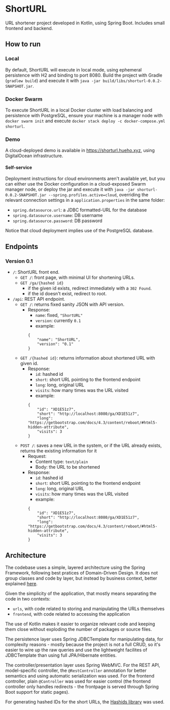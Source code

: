 # ShortURL

URL shortener project developed in Kotlin, using Spring Boot.
Includes small frontend and backend.

## How to run

### Local

By default, ShortURL will execute in local mode, using ephemeral persistence with H2
and binding to port 8080.
Build the project with Gradle (`gradlew build`) and
execute it with `java -jar build/libs/shorturl-0.0.2-SNAPSHOT.jar`.

### Docker Swarm

To execute ShortURL in a local Docker cluster with load balancing and persistence with PostgreSQL,
ensure your machine is a manager node with `docker swarm init` and execute `docker stack deploy -c docker-compose.yml shorturl`.

### Demo

A cloud-deployed demo is available in https://shorturl.hueho.xyz, using DigitalOcean infrastructure.

#### Self-service

Deployment instructions for cloud environments aren't available yet, but you can either
use the Docker configuration in a cloud-exposed Swarm manager node, or deploy the jar
and execute it with `java -jar shorturl-0.0.2-SNAPSHOT.jar --spring.profiles.active=cloud`,
overriding the relevant connection settings in a `application.properties` in the same folder:

- `spring.datasource.url`: a JDBC formatted-URL for the database
- `spring.datasource.username`: DB username
- `spring.datasource.password`: DB password

Notice that cloud deployment implies use of the PostgreSQL database.

## Endpoints

### Version 0.1

- `/`: ShortURL front end.
    - `GET /`: front page, with minimal UI for shortening URLs.
    - `GET /ga/{hashed id}`
        - if the given id exists, redirect immediately with a `302 Found`.
        - if the id doesn't exist, redirect to root.
- `/api`: REST API endpoint.
    - `GET /`: returns fixed sanity JSON with API version.
        - Response:
            - `name`: fixed, `"ShortURL"`
            - `version`: currently `0.1`
            - example:
            ```
            {
                "name": "ShortURL",
                "version": "0.1"
            }
            ```
    - `GET /{hashed id}`: returns information about shortened URL with given id.
        - Response:
            - `id`: hashed id
            - `short`: short URL pointing to the frontend endpoint
            - `long`: long, original URL
            - `visits`: how many times was the URL visited
            - example:
            ```
            {
                "id": "XD1E51z7",
                "short": "http://localhost:8080/ga/XD1E51z7",
                "long": "https://getbootstrap.com/docs/4.3/content/reboot/#html5-hidden-attribute",
                "visits": 3
            }
            ```
    - `POST /`: saves a new URL in the system, or if the URL already exists, returns the existing information for it
        - Request:
            - Content type: `text/plain`
            - Body: the URL to be shortened
        - Response:
            - `id`: hashed id
            - `short`: short URL pointing to the frontend endpoint
            - `long`: long, original URL
            - `visits`: how many times was the URL visited
            - example:
            ```
            {
                "id": "XD1E51z7",
                "short": "http://localhost:8080/ga/XD1E51z7",
                "long": "https://getbootstrap.com/docs/4.3/content/reboot/#html5-hidden-attribute",
                "visits": 3
            }
            ```

## Architecture

The codebase uses a simple, layered architecture using the Spring Framework, following
best pratices of Domain-Driven Design.
It does not group classes and code by layer, but instead by business context,
better explained [here](https://hexdocs.pm/phoenix/contexts.html).

Given the simplicity of the application, that mostly means separating the code in two contexts:
- `urls`, with code related to storing and manipulating the URLs themselves
- `frontend`, with code related to accessing the application

The use of Kotlin makes it easier to organize relevant code and keeping them close without exploding the
number of packages or source files.

The persistence layer uses Spring JDBCTemplate for manipulating data, for complexity reasons - mostly
because the project is not a full CRUD, so it's easier to wire up the raw queries and use the lightweight
facilites of JDBCTemplate than using full JPA/Hibernate entities.

The controller/presentation layer uses Spring WebMVC. For the REST API, model-specific controller,
the `@RestController` annotation for better semantics and using automatic serialization was used.
For the frontend controller, plain `@Controller` was used for easier control (the frontend controller
only handles redirects - the frontpage is served through Spring Boot support for static pages).

For generating hashed IDs for the short URLs, the [Hashids library](https://hashids.org/) was used.